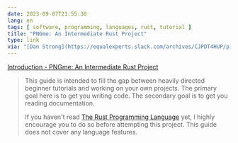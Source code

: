 ```yaml
---
date: 2023-09-07T21:55:30
lang: en
tags: [ software, programming, languages, rust, tutorial ]
title: "PNGme: An Intermediate Rust Project"
type: link
via: "[Dan Strong](https://equalexperts.slack.com/archives/CJPDT4HUP/p1693993594909019)"
---
```


[Introduction - PNGme: An Intermediate Rust Project](https://picklenerd.github.io/pngme_book/)

> This guide is intended to fill the gap between heavily directed beginner tutorials and working on your own projects. The primary goal here is to get you writing code. The secondary goal is to get you reading documentation.
>
> If you haven't read [The Rust Programming Language](https://doc.rust-lang.org/book/) yet, I highly encourage you to do so before attempting this project. This guide does not cover any language features.
